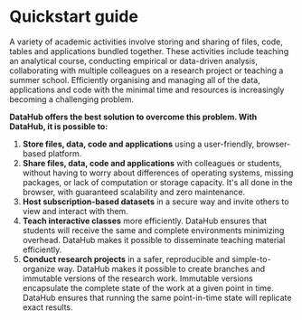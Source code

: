 # Quickstart guide

A variety of academic activities involve storing and sharing of files, code, tables and applications bundled together. These activities include teaching an analytical course, conducting empirical or data-driven analysis, collaborating with multiple colleagues on a research project or teaching a summer school. Efficiently organising and managing all of the data, applications and code with the minimal time and resources is increasingly becoming a challenging problem.

**DataHub offers the best solution to overcome this problem. With DataHub, it is possible to:**

1. **Store files, data, code and applications** using a user-friendly, browser-based platform.  
2. **Share files, data, code and applications** with colleagues or students, without having to worry about differences of operating systems, missing packages, or lack of computation or storage capacity. It's all done in the browser, with guaranteed scalability and zero maintenance. 
3. **Host subscription-based datasets** in a secure way and invite others to view and interact with them.  
4. **Teach interactive classes** more efficiently. DataHub ensures that students will receive the same and complete environments minimizing overhead. DataHub makes it possible to disseminate teaching material efficiently. 
5. **Conduct research projects** in a safer, reproducible and simple-to-organize way. DataHub makes it possible to create branches and immutable versions of the research work. Immutable versions encapsulate the complete state of the work at a given point in time. DataHub ensures that running the same point-in-time state will replicate exact results.

